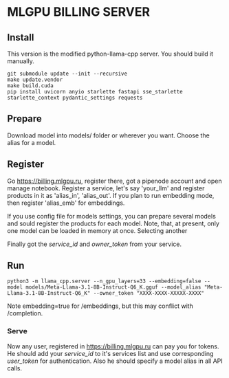 # MLGPU BILLING SERVER

## Install

This version is the modified python-llama-cpp server. You should build it manually.

```
git submodule update --init --recursive
make update.vendor
make build.cuda
pip install uvicorn anyio starlette fastapi sse_starlette starlette_context pydantic_settings requests
```

## Prepare

Download model into models/ folder or wherever you want.
Choose the alias for a model.

## Register

Go https://billing.mlgpu.ru, register there, got a pipenode account and open manage notebook.
Register a service, let's say 'your_llm' and register products in it as 'alias_in', 'alias_out'.
If you plan to run embedding mode, then register 'alias_emb' for embeddings.

If you use config file for models settings, you can prepare several models and sould register the products for each model.
Note, that, at present, only one model can be loaded in memory at once. Selecting another 

Finally got the *service_id* and *owner_token* from your service.

## Run

```
python3 -m llama_cpp.server --n_gpu_layers=33 --embedding=false --model models/Meta-Llama-3.1-8B-Instruct-Q6_K.gguf --model_alias "Meta-Llama-3.1-8B-Instruct-Q6_K" --owner_token "XXXX-XXXX-XXXXX-XXXX"
```
Note embedding=true for /embeddings, but this may conflict with /completion.

### Serve

Now any user, registered in https://billing.mlgpu.ru can pay you for tokens.
He should add your *service_id* to it's services list and use corresponding *user_token* for authentication.
Also he should specify a model alias in all API calls.